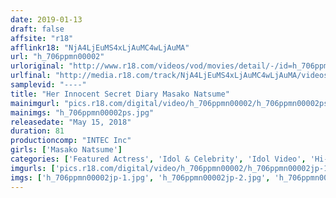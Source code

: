 ```yaml
---
date: 2019-01-13
draft: false
affsite: "r18"
afflinkr18: "NjA4LjEuMS4xLjAuMC4wLjAuMA"
url: "h_706ppmn00002"
urloriginal: "http://www.r18.com/videos/vod/movies/detail/-/id=h_706ppmn00002"
urlfinal: "http://media.r18.com/track/NjA4LjEuMS4xLjAuMC4wLjAuMA/videos/vod/movies/detail/-/id=h_706ppmn00002"
samplevid: "----"
title: "Her Innocent Secret Diary Masako Natsume"
mainimgurl: "pics.r18.com/digital/video/h_706ppmn00002/h_706ppmn00002ps.jpg"
mainimgs: "h_706ppmn00002ps.jpg"
releasedate: "May 15, 2018"
duration: 81
productioncomp: "INTEC Inc"
girls: ['Masako Natsume']
categories: ['Featured Actress', 'Idol & Celebrity', 'Idol Video', 'Hi-Def']
imgurls: ['pics.r18.com/digital/video/h_706ppmn00002/h_706ppmn00002jp-1.jpg', 'pics.r18.com/digital/video/h_706ppmn00002/h_706ppmn00002jp-2.jpg', 'pics.r18.com/digital/video/h_706ppmn00002/h_706ppmn00002jp-3.jpg', 'pics.r18.com/digital/video/h_706ppmn00002/h_706ppmn00002jp-4.jpg', 'pics.r18.com/digital/video/h_706ppmn00002/h_706ppmn00002jp-5.jpg', 'pics.r18.com/digital/video/h_706ppmn00002/h_706ppmn00002jp-6.jpg', 'pics.r18.com/digital/video/h_706ppmn00002/h_706ppmn00002jp-7.jpg', 'pics.r18.com/digital/video/h_706ppmn00002/h_706ppmn00002jp-8.jpg', 'pics.r18.com/digital/video/h_706ppmn00002/h_706ppmn00002jp-9.jpg', 'pics.r18.com/digital/video/h_706ppmn00002/h_706ppmn00002jp-10.jpg', 'pics.r18.com/digital/video/h_706ppmn00002/h_706ppmn00002jp-11.jpg', 'pics.r18.com/digital/video/h_706ppmn00002/h_706ppmn00002jp-12.jpg', 'pics.r18.com/digital/video/h_706ppmn00002/h_706ppmn00002jp-13.jpg', 'pics.r18.com/digital/video/h_706ppmn00002/h_706ppmn00002jp-14.jpg', 'pics.r18.com/digital/video/h_706ppmn00002/h_706ppmn00002jp-15.jpg', 'pics.r18.com/digital/video/h_706ppmn00002/h_706ppmn00002jp-16.jpg', 'pics.r18.com/digital/video/h_706ppmn00002/h_706ppmn00002jp-17.jpg', 'pics.r18.com/digital/video/h_706ppmn00002/h_706ppmn00002jp-18.jpg', 'pics.r18.com/digital/video/h_706ppmn00002/h_706ppmn00002jp-19.jpg', 'pics.r18.com/digital/video/h_706ppmn00002/h_706ppmn00002jp-20.jpg']
imgs: ['h_706ppmn00002jp-1.jpg', 'h_706ppmn00002jp-2.jpg', 'h_706ppmn00002jp-3.jpg', 'h_706ppmn00002jp-4.jpg', 'h_706ppmn00002jp-5.jpg', 'h_706ppmn00002jp-6.jpg', 'h_706ppmn00002jp-7.jpg', 'h_706ppmn00002jp-8.jpg', 'h_706ppmn00002jp-9.jpg', 'h_706ppmn00002jp-10.jpg', 'h_706ppmn00002jp-11.jpg', 'h_706ppmn00002jp-12.jpg', 'h_706ppmn00002jp-13.jpg', 'h_706ppmn00002jp-14.jpg', 'h_706ppmn00002jp-15.jpg', 'h_706ppmn00002jp-16.jpg', 'h_706ppmn00002jp-17.jpg', 'h_706ppmn00002jp-18.jpg', 'h_706ppmn00002jp-19.jpg', 'h_706ppmn00002jp-20.jpg']
---
```

